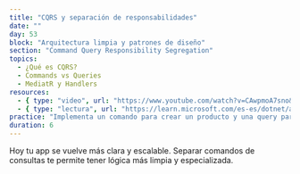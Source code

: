 ```yaml
---
title: "CQRS y separación de responsabilidades"
date: ""
day: 53
block: "Arquitectura limpia y patrones de diseño"
section: "Command Query Responsibility Segregation"
topics:
  - ¿Qué es CQRS?
  - Commands vs Queries
  - MediatR y Handlers
resources:
  - { type: "video", url: "https://www.youtube.com/watch?v=CAwpmoA7sno&t=737s" }
  - { type: "lectura", url: "https://learn.microsoft.com/es-es/dotnet/architecture/cqrs/" }
practice: "Implementa un comando para crear un producto y una query para listar productos usando MediatR."
duration: 6
---
```


Hoy tu app se vuelve más clara y escalable. Separar comandos de consultas te permite tener lógica más limpia y especializada.